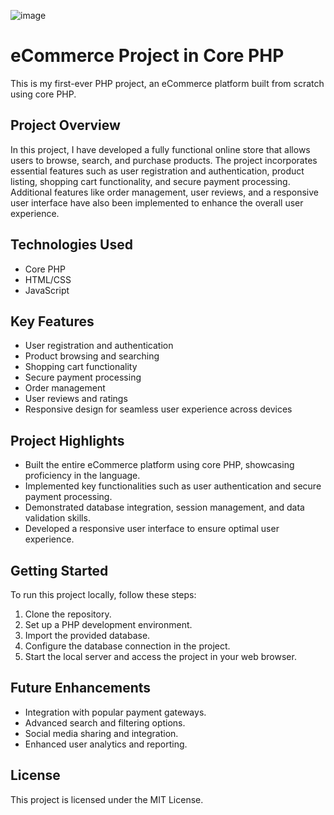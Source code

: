 ![image](https://github.com/MirzaMahzaib/Ecommerce-Website/assets/56015022/cfc45bc8-7ad4-4cae-9391-da9bfea69bfd)


# eCommerce Project in Core PHP

This is my first-ever PHP project, an eCommerce platform built from scratch using core PHP. 

## Project Overview

In this project, I have developed a fully functional online store that allows users to browse, search, and purchase products. The project incorporates essential features such as user registration and authentication, product listing, shopping cart functionality, and secure payment processing. Additional features like order management, user reviews, and a responsive user interface have also been implemented to enhance the overall user experience.

## Technologies Used

- Core PHP
- HTML/CSS
- JavaScript

## Key Features

- User registration and authentication
- Product browsing and searching
- Shopping cart functionality
- Secure payment processing
- Order management
- User reviews and ratings
- Responsive design for seamless user experience across devices

## Project Highlights

- Built the entire eCommerce platform using core PHP, showcasing proficiency in the language.
- Implemented key functionalities such as user authentication and secure payment processing.
- Demonstrated database integration, session management, and data validation skills.
- Developed a responsive user interface to ensure optimal user experience.

## Getting Started

To run this project locally, follow these steps:

1. Clone the repository.
2. Set up a PHP development environment.
3. Import the provided database.
4. Configure the database connection in the project.
5. Start the local server and access the project in your web browser.

## Future Enhancements

- Integration with popular payment gateways.
- Advanced search and filtering options.
- Social media sharing and integration.
- Enhanced user analytics and reporting.

## License

This project is licensed under the MIT License.

